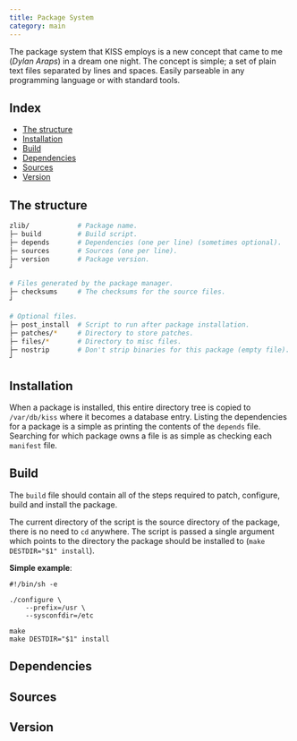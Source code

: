 ```yaml
---
title: Package System
category: main
---
```


The package system that KISS employs is a new concept that came to me (*Dylan Araps*) in a dream one night. The concept is simple; a set of plain text files separated by lines and spaces. Easily parseable in any programming language or with standard tools.


## Index

<!-- vim-markdown-toc GFM -->

* [The structure](#the-structure)
* [Installation](#installation)
* [Build](#build)
* [Dependencies](#dependencies)
* [Sources](#sources)
* [Version](#version)

<!-- vim-markdown-toc -->


## The structure

```sh
zlib/            # Package name.
├─ build         # Build script.
├─ depends       # Dependencies (one per line) (sometimes optional).
├─ sources       # Sources (one per line).
├─ version       # Package version.
┘

# Files generated by the package manager.
├─ checksums     # The checksums for the source files.
┘

# Optional files.
├─ post_install  # Script to run after package installation.
├─ patches/*     # Directory to store patches.
├─ files/*       # Directory to misc files.
├─ nostrip       # Don't strip binaries for this package (empty file).
┘
```

## Installation

When a package is installed, this entire directory tree is copied to `/var/db/kiss` where it becomes a database entry. Listing the dependencies for a package is a simple as printing the contents of the `depends` file. Searching for which package owns a file is as simple as checking each `manifest` file.

## Build

The `build` file should contain all of the steps required to patch, configure, build and install the package.

The current directory of the script is the source directory of the package, there is no need to `cd` anywhere. The script is passed a single argument which points to the directory the package should be installed to (`make DESTDIR="$1" install`).

**Simple example**:

```
#!/bin/sh -e

./configure \
    --prefix=/usr \
    --sysconfdir=/etc

make
make DESTDIR="$1" install
```

## Dependencies
## Sources
## Version
